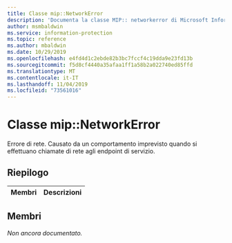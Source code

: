 ```yaml
---
title: Classe mip::NetworkError
description: 'Documenta la classe MIP:: networkerror di Microsoft Information Protection (MIP) SDK.'
author: msmbaldwin
ms.service: information-protection
ms.topic: reference
ms.author: mbaldwin
ms.date: 10/29/2019
ms.openlocfilehash: e4fd4d1c2ebde82b3bc7fccf4c19dda9e23fd13b
ms.sourcegitcommit: f5d8cf4440a35afaa1ff1a58b2a022740ed85ffd
ms.translationtype: MT
ms.contentlocale: it-IT
ms.lasthandoff: 11/04/2019
ms.locfileid: "73561016"
---
```

# <a name="class-mipnetworkerror"></a>Classe mip::NetworkError 
Errore di rete. Causato da un comportamento imprevisto quando si effettuano chiamate di rete agli endpoint di servizio.
  
## <a name="summary"></a>Riepilogo
 Membri                        | Descrizioni                                
--------------------------------|---------------------------------------------
  
## <a name="members"></a>Membri
_Non ancora documentato._
